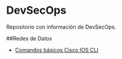 # DevSecOps

Repositorio con información de DevSecOps.

##Redes de Datos
- [Comandos básicos Cisco IOS CLI](https://colab.research.google.com/github/FerneyOAmaya/DevSecOps/blob/main/CiscoIOS_CLI.ipynb)
